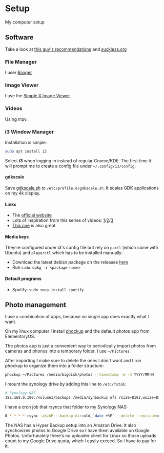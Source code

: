 # Setup
My computer setup

## Software

Take a look at [this guy's recommendations](https://lukesmith.xyz/programs.html) and [suckless.org](https://suckless.org/rocks/)

### File Manager

I user [Ranger](https://github.com/ranger/ranger)

### Image Viewer

I use the [Simple X Image Viewer](https://github.com/muennich/sxiv)

### Videos

Using mpv.

### i3 Window Manager

Installation is simple:

```bash
sudo apt install i3
```

Select **i3** when logging in instead of regular Gnome/KDE. The first time it will prompt me to create a config file under `~/.config/i3/config`.

#### gdkscale

Save [gdkscale.sh](gdkscale.sh) to `/etc/profile.d/gdkscale.sh`. It scales GDK applications on my 4k display.

#### Links

- The [official website](https://i3wm.org/docs/userguide.html)
- Lots of inspiration from this series of videos: [1](https://www.youtube.com/watch?v=j1I63wGcvU4)/[2](https://www.youtube.com/watch?v=8-S0cWnLBKg)/[3](https://www.youtube.com/watch?v=ARKIwOlazKI)
- [This one](https://www.youtube.com/watch?v=GKviflL9XeI) is also great.

#### Media keys

They're configured under i3's config file but rely on `pactl` (which come with Ubuntu) and `playerctl` which has to be installed manually:

- Download the latest debian package on the releases [here](https://github.com/acrisci/playerctl/releases)
- Run `sudo dpkg -i <package-name>`

#### Default programs

- Spotify: `sudo snap install spotify`

## Photo management

I use a combination of apps, because no single app does exactly what I want.

On my linux computer I install [phockup](https://github.com/ivandokov/phockup) and the default photos app from ElementaryOS.

The photos app is just a convenient way to periodically import photos from cameras and phones into a temporary folder. I use `~/Pictures`.

After importing I make sure to delete the ones I don't want and I run phockup to organize them into a folder structure:

```bash
phockup ~/Pictures /media/bigdisk/photos --timestamp -m -d YYYY/MM-M
```

I mount the synology drive by adding this line to `/etc/fstab`:

```bash
# Synology NAS
192.168.0.100:/volume1/backups /media/synbackup nfs rsize=8192,wsize=8192,timeo=14,intr
```

I have a cron job that rsyncs that folder to my Synology NAS:

```bash
0 * * * * rsync -aXzbP --backup-dir=old_`date +%F` --delete --exclude=old_* /media/bigdisk/photos/ /media/synbackup/photos/
```

The NAS has a Hyper Backup setup into an Amazon Drive. It also synchonizes photos to Google Drive so I have them available on Google Photos.
Unfortunately there's no uploader client for Linux so those uploads count to my Google Drive quota, which I easily exceed. So I have to pay for it.
